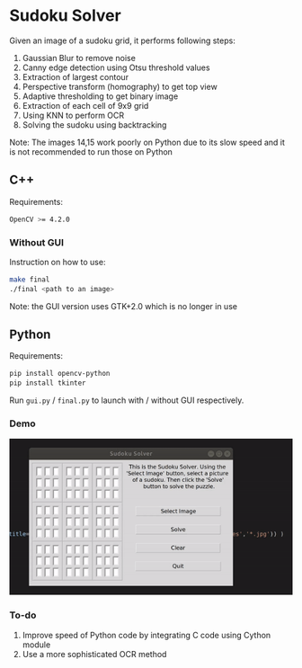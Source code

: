 # Sudoku Solver

Given an image of a sudoku grid, it performs following steps:
1. Gaussian Blur to remove noise
2. Canny edge detection using Otsu threshold values
3. Extraction of largest contour
4. Perspective transform (homography) to get top view
5. Adaptive thresholding to get binary image
6. Extraction of each cell of 9x9 grid
7. Using KNN to perform OCR
8. Solving the sudoku using backtracking

Note: The images 14,15 work poorly on Python due to its slow speed and it is not recommended to run those on Python

## C++
Requirements:
```bash
OpenCV >= 4.2.0
```
### Without GUI
Instruction on how to use:
```bash
make final
./final <path to an image>
```
Note: the GUI version uses GTK+2.0 which is no longer in use

## Python
Requirements:
```bash
pip install opencv-python
pip install tkinter
```
Run ```gui.py``` / ```final.py``` to launch with / without GUI respectively.

### Demo

![Python GUI demo](temp.gif)

###  To-do 
1. Improve speed of Python code by integrating C code using Cython module
2. Use a more sophisticated OCR method

